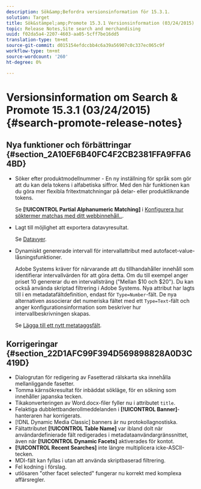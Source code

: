 ```yaml
---
description: Sök&amp;Befordra versionsinformation för 15.3.1.
solution: Target
title: Sök&stämpel;amp;Promote 15.3.1 Versionsinformation (03/24/2015)
topic: Release Notes,Site search and merchandising
uuid: f02da5a4-2207-4603-aa05-5cff7be16dd5
translation-type: tm+mt
source-git-commit: d015154efdccbb4c6a39a56907c0c337ec065c9f
workflow-type: tm+mt
source-wordcount: '260'
ht-degree: 0%

---
```



# Versionsinformation om Search &amp; Promote 15.3.1 (03/24/2015){#search-promote-release-notes}

## Nya funktioner och förbättringar {#section_2A10EF6B40FC4F2CB2381FFA9FFA64BD}

* Söker efter produktmodellnummer - En ny inställning för språk som gör att du kan dela tokens i alfabetiska siffror. Med den här funktionen kan du göra mer flexibla fritextmatchningar på delar- eller produktliknande tokens.

   Se **[!UICONTROL Partial Alphanumeric Matching]** i [Konfigurera hur söktermer matchas med ditt webbinnehåll..](../c-about-linguistics-menu/c-about-words-and-language.md#task_351A9144A51F4B41923BDBACDEF3B616).

* Lagt till möjlighet att exportera datavyresultat.

   Se [Datavyer](../c-about-reports-menu/c-about-data-views.md#concept_DCA897D074464BC1861AA47B40CC86C3).

* Dynamiskt genererade intervall för intervallattribut med autofacet-value-låsningsfunktioner.

   Adobe Systems kräver för närvarande att du tillhandahåller innehåll som identifierar intervallvärden för att göra detta. Om du till exempel anger priset 10 genererar du en intervallsträng (&quot;Mellan $10 och $20&quot;). Du kan också använda skriptad filtrering i Adobe Systems. Nya attribut har lagts till i en metadatafältdefinition, endast för `Type=Number`-fält. De nya alternativen associerar det numeriska fältet med ett `Type=Text`-fält och anger konfigurationsinformation som beskriver hur intervallbeskrivningen skapas.

   Se [Lägga till ett nytt metataggsfält](../c-about-settings-menu/c-about-metadata-menu.md#task_6DF188C0FC7F4831A4444CA9AFA615E5).

## Korrigeringar {#section_22D1AFC99F394D569898828A0D3C419D}

* Dialogrutan för redigering av Fasetterad rälskarta ska innehålla mellanliggande fasetter.
* Tomma kärnsökresultat för inbäddat sökläge, för en sökning som innehåller japanska tecken.
* Tikakonverteringen av Word.docx-filer fyller nu i attributet `title`.
* Felaktiga dubblettbanderollmeddelanden i **[!UICONTROL Banner]**-hanteraren har korrigerats.
* [!DNL Dynamic Media Classic] banners är nu protokollagnostiska.
* Fältattributet **[!UICONTROL Table Name]** var ibland dolt när användardefinierade fält redigerades i metadataanvändargränssnittet, även när **[!UICONTROL Dynamic Facets]** aktiverades för kontot.
* **[!UICONTROL Recent Searches]** inte längre multiplicera icke-ASCII-tecken.
* MDI-fält kan fyllas i utan att använda skriptbaserad filtrering.
* Fel kodning i förslag.
* utlösaren &quot;other facet selected&quot; fungerar nu korrekt med komplexa affärsregler.

